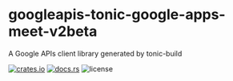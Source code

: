# googleapis-tonic-google-apps-meet-v2beta

A Google APIs client library generated by tonic-build

[![crates.io](https://img.shields.io/crates/v/googleapis-tonic-google-apps-meet-v2beta)](https://crates.io/crates/googleapis-tonic-google-apps-meet-v2beta)
[![docs.rs](https://img.shields.io/docsrs/googleapis-tonic-google-apps-meet-v2beta)](https://docs.rs/googleapis-tonic-google-apps-meet-v2beta)
![license](https://img.shields.io/crates/l/googleapis-tonic-google-apps-meet-v2beta)
